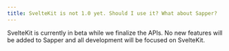 ```yaml
---
title: SvelteKit is not 1.0 yet. Should I use it? What about Sapper?
---
```


SvelteKit is currently in beta while we finalize the APIs. No new features will be added to Sapper and all development will be focused on SvelteKit.
